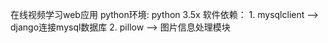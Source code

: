 在线视频学习web应用
python环境: python 3.5x
软件依赖：
    1. mysqlclient --> django连接mysql数据库
    2. pillow   -->   图片信息处理模块